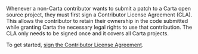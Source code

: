 Whenever a non-Carta contributor wants to submit a patch to a Carta open source project, they must first sign a
 Contributor License Agreement (CLA). This allows the contributor to retain their ownership in the code
  submitted while granting Carta the necessary legal rights to use that contribution.
  The CLA only needs to be signed once and it covers all Carta projects.

To get started, <a href="https://cla-assistant.io/carta/exscalabur">sign the Contributor License Agreement</a>.